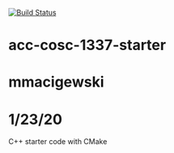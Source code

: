 [![Build Status](https://travis-ci.org/acc-cosc-1337-spring-2020/acc-cosc-1337-spring-2020-mmacigewski.svg?branch=master)](https://travis-ci.org/acc-cosc-1337-spring-2020/acc-cosc-1337-spring-2020-mmacigewski)

# acc-cosc-1337-starter
# mmacigewski
# 1/23/20
C++ starter code with CMake 
